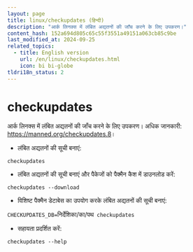 ```yaml
---
layout: page
title: linux/checkupdates (हिन्दी)
description: "आर्क लिनक्स में लंबित अद्यतनों की जाँच करने के लिए उपकरण।"
content_hash: 152a694d805c65c55f3551a49151a063cb85c9be
last_modified_at: 2024-09-25
related_topics:
  - title: English version
    url: /en/linux/checkupdates.html
    icon: bi bi-globe
tldri18n_status: 2
---
```

# checkupdates

आर्क लिनक्स में लंबित अद्यतनों की जाँच करने के लिए उपकरण।
अधिक जानकारी: <https://manned.org/checkupdates.8>।

- लंबित अद्यतनों की सूची बनाएं:

`checkupdates`

- लंबित अद्यतनों की सूची बनाएं और पैकेजों को पैक्मैन कैश में डाउनलोड करें:

`checkupdates --download`

- विशिष्ट पैक्मैन डेटाबेस का उपयोग करके लंबित अद्यतनों की सूची बनाएं:

`CHECKUPDATES_DB=`<span class="tldr-var badge badge-pill bg-dark-lm bg-white-dm text-white-lm text-dark-dm font-weight-bold">निर्देशिका/का/पथ</span>` checkupdates`

- सहायता प्रदर्शित करें:

`checkupdates --help`

